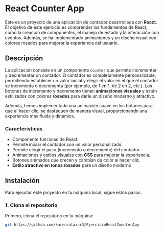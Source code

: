 # React Counter App

Este es un proyecto de una aplicación de contador desarrollada con **React**. El objetivo de este ejercicio es comprender los fundamentos de React, como la creación de componentes, el manejo de estado y la interacción con eventos. Además, se ha implementado animaciones y un diseño visual con colores rosados para mejorar la experiencia del usuario.

## Descripción

La aplicación consiste en un componente `Counter` que permite incrementar y decrementar un contador. El contador es completamente personalizable, permitiendo establecer un valor inicial y elegir el valor en el que el contador se incrementa o decrementa (por ejemplo, de 1 en 1, de 2 en 2, etc.). Los botones de incremento y decremento tienen **animaciones visuales** y están estilizados con colores **rosados** para darle un diseño moderno y atractivo.

Además, hemos implementado una animación suave en los botones para que al hacer clic, se destaquen de manera visual, proporcionando una experiencia más fluida y dinámica.

### Características
- Componente funcional de React.
- Permite iniciar el contador con un valor personalizado.
- Permite elegir el paso (incremento o decremento) del contador.
- Animaciones y estilos visuales con **CSS** para mejorar la experiencia.
- Botones animados que crecen y cambian de color al hacer clic.
- **Estilo atractivo en tonos rosados** para un diseño moderno.

## Instalación

Para ejecutar este proyecto en tu máquina local, sigue estos pasos:

### 1. Clona el repositorio

Primero, clona el repositorio en tu máquina:

```bash
git https://github.com/karensalazar3/EjercicioReactCounterApp

